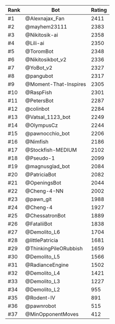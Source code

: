 Rank|Bot|Rating
---|---|---
#1|@Alexnajax_Fan|2411
#2|@mayhem23111|2383
#3|@Nikitosik-ai|2358
#4|@Lili-ai|2350
#5|@ToromBot|2348
#6|@Nikitosikbot_v2|2336
#7|@YoBot_v2|2327
#8|@pangubot|2317
#9|@Moment-That-Inspires|2305
#10|@RaspFish|2301
#11|@PetersBot|2287
#12|@colinbot|2284
#13|@Vatsal_1123_bot|2249
#14|@OlympusCz|2244
#15|@pawnocchio_bot|2206
#16|@Nimfish|2186
#17|@Stockfish-MEDIUM|2102
#18|@Pseudo-1|2099
#19|@magnusglad_bot|2084
#20|@PatriciaBot|2082
#21|@OpeningsBot|2044
#22|@Cheng-4-NN|2002
#23|@pawn_git|1988
#24|@Cheng-4|1927
#25|@ChessatronBot|1889
#26|@FataliiBot|1838
#27|@Demolito_L6|1704
#28|@littlePatricia|1681
#29|@ThinkingPileORubbish|1659
#30|@Demolito_L5|1566
#31|@RadianceEngine|1502
#32|@Demolito_L4|1421
#33|@Demolito_L3|1227
#34|@Demolito_L2|955
#35|@Rodent-IV|891
#36|@pawnrobot|515
#37|@MinOpponentMoves|412
